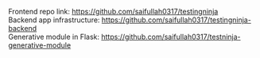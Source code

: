 Frontend repo link: https://github.com/saifullah0317/testingninja  
Backend app infrastructure: https://github.com/saifullah0317/testingninja-backend  
Generative module in Flask: https://github.com/saifullah0317/testninja-generative-module
